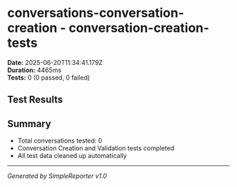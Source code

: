 # conversations-conversation-creation - conversation-creation-tests

**Date:** 2025-06-20T11:34:41.179Z  
**Duration:** 4465ms  
**Tests:** 0 (0 passed, 0 failed)

## Test Results



## Summary

- Total conversations tested: 0
- Conversation Creation and Validation tests completed
- All test data cleaned up automatically

---
*Generated by SimpleReporter v1.0*

